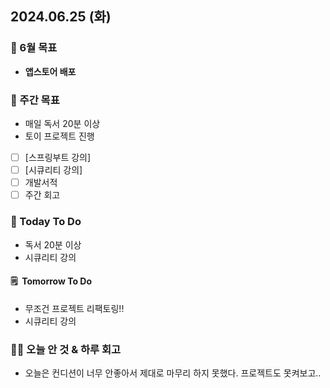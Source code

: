 ## 2024.06.25 (화)

### 📍 6월 목표

- **앱스토어 배포**
  <br/>

### 📎 주간 목표

- 매일 독서 20분 이상
- 토이 프로젝트 진행
- [ ] [스프링부트 강의]
- [ ] [시큐리티 강의]
- [ ] 개발서적
- [ ] 주간 회고
  <br/>

### 📎 Today To Do

- 독서 20분 이상
- 시큐리티 강의
  <br/>

#### 🗒️  Tomorrow To Do

- 무조건 프로젝트 리팩토링!!
- 시큐리티 강의
  <br/>

### 👊🏻 오늘 안 것 & 하루 회고

- 오늘은 컨디션이 너무 안좋아서 제대로 마무리 하지 못했다. 프로젝트도 못켜보고..